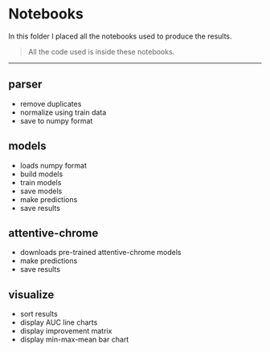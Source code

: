 # Notebooks

In this folder I placed all the notebooks used to produce the results.

> All the code used is inside these notebooks.

---

## parser

- remove duplicates
- normalize using train data
- save to numpy format

## models

- loads numpy format
- build models
- train models
- save models
- make predictions
- save results

## attentive-chrome

- downloads pre-trained attentive-chrome models
- make predictions
- save results

## visualize

- sort results
- display AUC line charts
- display improvement matrix
- display min-max-mean bar chart
